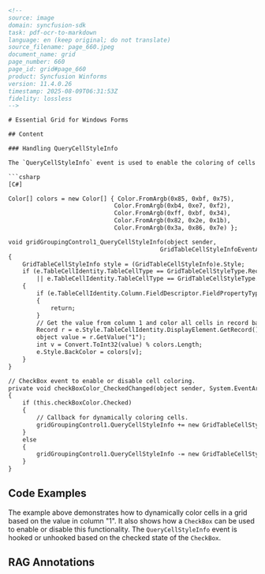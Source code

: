 ```html
<!-- 
source: image
domain: syncfusion-sdk
task: pdf-ocr-to-markdown
language: en (keep original; do not translate)
source_filename: page_660.jpeg
document_name: grid
page_number: 660
page_id: grid#page_660
product: Syncfusion Winforms
version: 11.4.0.26
timestamp: 2025-08-09T06:31:53Z
fidelity: lossless
-->

# Essential Grid for Windows Forms

## Content

### Handling QueryCellStyleInfo

The `QueryCellStyleInfo` event is used to enable the coloring of cells in the grid. The background colors of the cells in the records depend on the values in column "1". This dependency is specified using the `Referred Fields` property. To enhance user-friendliness, a `CheckBox` control can be used to enable or disable this coloring. The event should be hooked when the `CheckBox` is checked; otherwise, it should be unhooked.

```csharp
[C#]

Color[] colors = new Color[] { Color.FromArgb(0x85, 0xbf, 0x75),
                              Color.FromArgb(0xb4, 0xe7, 0xf2),
                              Color.FromArgb(0xff, 0xbf, 0x34),
                              Color.FromArgb(0x82, 0x2e, 0x1b),
                              Color.FromArgb(0x3a, 0x86, 0x7e) };

void gridGroupingControl1_QueryCellStyleInfo(object sender,
                                           GridTableCellStyleInfoEventArgs e)
{
    GridTableCellStyleInfo style = (GridTableCellStyleInfo)e.Style;
    if (e.TableCellIdentity.TableCellType == GridTableCellStyleType.RecordFieldCell
        || e.TableCellIdentity.TableCellType == GridTableCellStyleType.AlternateRecordFieldCell)
    {
        if (e.TableCellIdentity.Column.FieldDescriptor.FieldPropertyType == typeof(string))
        {
            return;
        }
        // Get the value from column 1 and color all cells in record based on this value.
        Record r = e.Style.TableCellIdentity.DisplayElement.GetRecord();
        object value = r.GetValue("1");
        int v = Convert.ToInt32(value) % colors.Length;
        e.Style.BackColor = colors[v];
    }
}

// CheckBox event to enable or disable cell coloring.
private void checkBoxColor_CheckedChanged(object sender, System.EventArgs e)
{
    if (this.checkBoxColor.Checked)
    {
        // Callback for dynamically coloring cells.
        gridGroupingControl1.QueryCellStyleInfo += new GridTableCellStyleInfoEventHandler(gridGroupingControl1_QueryCellStyleInfo);
    }
    else
    {
        gridGroupingControl1.QueryCellStyleInfo -= new GridTableCellStyleInfoEventHandler(gridGroupingControl1_QueryCellStyleInfo);
    }
}
```

## Code Examples

The example above demonstrates how to dynamically color cells in a grid based on the value in column "1". It also shows how a `CheckBox` can be used to enable or disable this functionality. The `QueryCellStyleInfo` event is hooked or unhooked based on the checked state of the `CheckBox`.

## RAG Annotations

<!-- tags: [syncfusion, grid, windows forms, querycellstyleinfo, checkbox] -->
<!-- keywords: [cell coloring, referenced fields, gridtablecellstyleinfo, enable, disable, querycellstyleinfo event, checked state, dynamic coloring] -->
```
